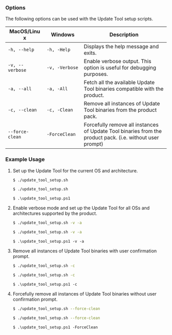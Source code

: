 ### Options
The following options can be used with the Update Tool setup scripts.

| <div style="width:105px">**MacOS/Linux**</div> | <div style="width:100px">**Windows**</div> |**Description**      |
| --------------- | --------------- | ----------------------------------------------------------------------------- |
| `-h, --help`    | `-h, -Help`     | Displays the help message and exits.                                          |
| `-v, --verbose` | `-v, -Verbose`  | Enable verbose output. This option is useful for debugging purposes.          |
| `-a, --all`     | `-a, -All`      | Fetch all the available Update Tool binaries compatible with the product.     |
| `-c, --clean`   | `-c, -Clean`    | Remove all instances of Update Tool binaries from the product pack.           |
| `--force-clean` | `-ForceClean`   | Forcefully remove all instances of Update Tool binaries from the product pack. (i.e. without user prompt) | 

### Example Usage

1. Set up the Update Tool for the current OS and architecture.

    ```bash tab='Linux'
    $ ./update_tool_setup.sh
    ```

    ```bash tab='MacOS'
    $ ./update_tool_setup.sh
    ```

    ```console tab='Windows'
    $ .\update_tool_setup.ps1
    ```

2. Enable verbose mode and set up the Update Tool for all OSs and architectures supported by the product.

    ```bash tab='Linux'
    $ ./update_tool_setup.sh -v -a
    ```

    ```bash tab='MacOS'
    $ ./update_tool_setup.sh -v -a
    ```

    ```console tab='Windows'
    $ .\update_tool_setup.ps1 -v -a
    ```

3. Remove all instances of Update Tool binaries with user confirmation prompt.

    ```bash tab='Linux'
    $ ./update_tool_setup.sh -c
    ```

    ```bash tab='MacOS'
    $ ./update_tool_setup.sh -c
    ```

    ```console tab='Windows'
    $ .\update_tool_setup.ps1 -c
    ```

4. Forcefully remove all instances of Update Tool binaries without user confirmation prompt.

    ```bash tab='Linux'
    $ ./update_tool_setup.sh --force-clean
    ```

    ```bash tab='MacOS'
    $ ./update_tool_setup.sh --force-clean
    ```

    ```console tab='Windows'
    $ .\update_tool_setup.ps1 -ForceClean
    ```
